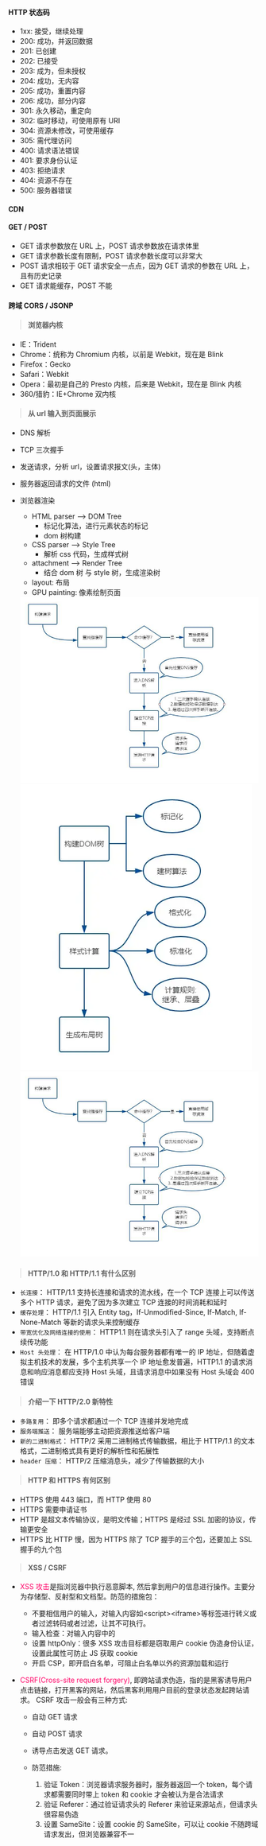 #### HTTP 状态码

- 1xx: 接受，继续处理
- 200: 成功，并返回数据
- 201: 已创建
- 202: 已接受
- 203: 成为，但未授权
- 204: 成功，无内容
- 205: 成功，重置内容
- 206: 成功，部分内容
- 301: 永久移动，重定向
- 302: 临时移动，可使用原有 URI
- 304: 资源未修改，可使用缓存
- 305: 需代理访问
- 400: 请求语法错误
- 401: 要求身份认证
- 403: 拒绝请求
- 404: 资源不存在
- 500: 服务器错误

#### CDN

#### GET / POST

- GET 请求参数放在 URL 上，POST 请求参数放在请求体里
- GET 请求参数长度有限制，POST 请求参数长度可以非常大
- POST 请求相较于 GET 请求安全一点点，因为 GET 请求的参数在 URL 上，且有历史记录
- GET 请求能缓存，POST 不能

#### 跨域 CORS / JSONP

> #### 浏览器内核

- IE：Trident
- Chrome：统称为 Chromium 内核，以前是 Webkit，现在是 Blink
- Firefox：Gecko
- Safari：Webkit
- Opera：最初是自己的 Presto 内核，后来是 Webkit，现在是 Blink 内核
- 360/猎豹：IE+Chrome 双内核

> #### 从 url 输入到页面展示

- DNS 解析
- TCP 三次握手
- 发送请求，分析 url，设置请求报文(头，主体)
- 服务器返回请求的文件 (html)
- 浏览器渲染

  - HTML parser --> DOM Tree
    - 标记化算法，进行元素状态的标记
    - dom 树构建
  - CSS parser --> Style Tree
    - 解析 css 代码，生成样式树
  - attachment --> Render Tree
    - 结合 dom 树 与 style 树，生成渲染树
  - layout: 布局
  - GPU painting: 像素绘制页面

  <img src="imgs/url.png" />
  <img src="imgs/url2.png" />
  <img src="imgs/url.png" />

> #### HTTP/1.0 和 HTTP/1.1 有什么区别

- `长连接`： HTTP/1.1 支持长连接和请求的流水线，在一个 TCP 连接上可以传送多个 HTTP 请求，避免了因为多次建立 TCP 连接的时间消耗和延时
- `缓存处理`： HTTP/1.1 引入 Entity tag，If-Unmodified-Since, If-Match, If-None-Match 等新的请求头来控制缓存
- `带宽优化及网络连接的使用`： HTTP1.1 则在请求头引入了 range 头域，支持断点续传功能
- `Host 头处理`： 在 HTTP/1.0 中认为每台服务器都有唯一的 IP 地址，但随着虚拟主机技术的发展，多个主机共享一个 IP 地址愈发普遍，HTTP1.1 的请求消息和响应消息都应支持 Host 头域，且请求消息中如果没有 Host 头域会 400 错误

> #### 介绍一下 HTTP/2.0 新特性

- `多路复用`： 即多个请求都通过一个 TCP 连接并发地完成
- `服务端推送`： 服务端能够主动把资源推送给客户端
- `新的二进制格式`： HTTP/2 采用二进制格式传输数据，相比于 HTTP/1.1 的文本格式，二进制格式具有更好的解析性和拓展性
- `header 压缩`： HTTP/2 压缩消息头，减少了传输数据的大小

> #### HTTP 和 HTTPS 有何区别

- HTTPS 使用 443 端口，而 HTTP 使用 80
- HTTPS 需要申请证书
- HTTP 是超文本传输协议，是明文传输；HTTPS 是经过 SSL 加密的协议，传输更安全
- HTTPS 比 HTTP 慢，因为 HTTPS 除了 TCP 握手的三个包，还要加上 SSL 握手的九个包

> #### XSS / CSRF

- <font color="#f06">XSS 攻击</font>是指浏览器中执行恶意脚本, 然后拿到用户的信息进行操作。主要分为存储型、反射型和文档型。防范的措施包：

  - 不要相信用户的输入，对输入内容如\<script\>\<iframe\>等标签进行转义或者过滤转码或者过滤，让其不可执行。
  - 输入检查：对输入内容中的
  - 设置 httpOnly：很多 XSS 攻击目标都是窃取用户 cookie 伪造身份认证，设置此属性可防止 JS 获取 cookie
  - 开启 CSP，即开启白名单，可阻止白名单以外的资源加载和运行

- <font color="#f06">CSRF(Cross-site request forgery)</font>, 即跨站请求伪造，指的是黑客诱导用户点击链接，打开黑客的网站，然后黑客利用用户目前的登录状态发起跨站请求。
  CSRF 攻击一般会有三种方式:

  - 自动 GET 请求
  - 自动 POST 请求
  - 诱导点击发送 GET 请求。

  - 防范措施:
    1. 验证 Token：浏览器请求服务器时，服务器返回一个 token，每个请求都需要同时带上 token 和 cookie 才会被认为是合法请求
    2. 验证 Referer：通过验证请求头的 Referer 来验证来源站点，但请求头很容易伪造
    3. 设置 SameSite：设置 cookie 的 SameSite，可以让 cookie 不随跨域请求发出，但浏览器兼容不一
